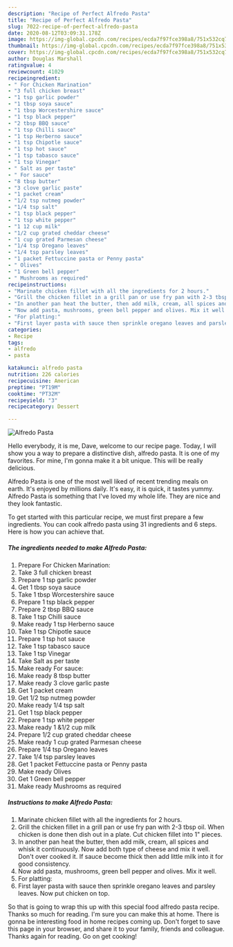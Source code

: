 ```yaml
---
description: "Recipe of Perfect Alfredo Pasta"
title: "Recipe of Perfect Alfredo Pasta"
slug: 7022-recipe-of-perfect-alfredo-pasta
date: 2020-08-12T03:09:31.178Z
image: https://img-global.cpcdn.com/recipes/ecda7f97fce398a8/751x532cq70/alfredo-pasta-recipe-main-photo.jpg
thumbnail: https://img-global.cpcdn.com/recipes/ecda7f97fce398a8/751x532cq70/alfredo-pasta-recipe-main-photo.jpg
cover: https://img-global.cpcdn.com/recipes/ecda7f97fce398a8/751x532cq70/alfredo-pasta-recipe-main-photo.jpg
author: Douglas Marshall
ratingvalue: 4
reviewcount: 41029
recipeingredient:
- " For Chicken Marination"
- "3 full chicken breast"
- "1 tsp garlic powder"
- "1 tbsp soya sauce"
- "1 tbsp Worcestershire sauce"
- "1 tsp black pepper"
- "2 tbsp BBQ sauce"
- "1 tsp Chilli sauce"
- "1 tsp Herberno sauce"
- "1 tsp Chipotle sauce"
- "1 tsp hot sauce"
- "1 tsp tabasco sauce"
- "1 tsp Vinegar"
- " Salt as per taste"
- " For sauce"
- "8 tbsp butter"
- "3 clove garlic paste"
- "1 packet cream"
- "1/2 tsp nutmeg powder"
- "1/4 tsp salt"
- "1 tsp black pepper"
- "1 tsp white pepper"
- "1 12 cup milk"
- "1/2 cup grated cheddar cheese"
- "1 cup grated Parmesan cheese"
- "1/4 tsp Oregano leaves"
- "1/4 tsp parsley leaves"
- "1 packet Fettuccine pasta or Penny pasta"
- " Olives"
- "1 Green bell pepper"
- " Mushrooms as required"
recipeinstructions:
- "Marinate chicken fillet with all the ingredients for 2 hours."
- "Grill the chicken fillet in a grill pan or use fry pan with 2-3 tbsp oil. When chicken is done then dish out in a plate. Cut chicken fillet into 1&#34; pieces."
- "In another pan heat the butter, then add milk, cream, all spices and whisk it continuously. Now add both type of cheese and mix it well. Don&#39;t over cooked it. If sauce become thick then add little milk into it for good consistency."
- "Now add pasta, mushrooms, green bell pepper and olives. Mix it well."
- "For platting:"
- "First layer pasta with sauce then sprinkle oregano leaves and parsley leaves. Now put chicken on top."
categories:
- Recipe
tags:
- alfredo
- pasta

katakunci: alfredo pasta 
nutrition: 226 calories
recipecuisine: American
preptime: "PT19M"
cooktime: "PT32M"
recipeyield: "3"
recipecategory: Dessert

---
```



![Alfredo Pasta](https://img-global.cpcdn.com/recipes/ecda7f97fce398a8/751x532cq70/alfredo-pasta-recipe-main-photo.jpg)

Hello everybody, it is me, Dave, welcome to our recipe page. Today, I will show you a way to prepare a distinctive dish, alfredo pasta. It is one of my favorites. For mine, I'm gonna make it a bit unique. This will be really delicious.

Alfredo Pasta is one of the most well liked of recent trending meals on earth. It's enjoyed by millions daily. It's easy, it is quick, it tastes yummy. Alfredo Pasta is something that I've loved my whole life. They are nice and they look fantastic.




To get started with this particular recipe, we must first prepare a few ingredients. You can cook alfredo pasta using 31 ingredients and 6 steps. Here is how you can achieve that.

<!--inarticleads1-->

##### The ingredients needed to make Alfredo Pasta:

1. Prepare  For Chicken Marination:
1. Take 3 full chicken breast
1. Prepare 1 tsp garlic powder
1. Get 1 tbsp soya sauce
1. Take 1 tbsp Worcestershire sauce
1. Prepare 1 tsp black pepper
1. Prepare 2 tbsp BBQ sauce
1. Take 1 tsp Chilli sauce
1. Make ready 1 tsp Herberno sauce
1. Take 1 tsp Chipotle sauce
1. Prepare 1 tsp hot sauce
1. Take 1 tsp tabasco sauce
1. Take 1 tsp Vinegar
1. Take  Salt as per taste
1. Make ready  For sauce:
1. Make ready 8 tbsp butter
1. Make ready 3 clove garlic paste
1. Get 1 packet cream
1. Get 1/2 tsp nutmeg powder
1. Make ready 1/4 tsp salt
1. Get 1 tsp black pepper
1. Prepare 1 tsp white pepper
1. Make ready 1 &amp;1/2 cup milk
1. Prepare 1/2 cup grated cheddar cheese
1. Make ready 1 cup grated Parmesan cheese
1. Prepare 1/4 tsp Oregano leaves
1. Take 1/4 tsp parsley leaves
1. Get 1 packet Fettuccine pasta or Penny pasta
1. Make ready  Olives
1. Get 1 Green bell pepper
1. Make ready  Mushrooms as required




<!--inarticleads2-->

##### Instructions to make Alfredo Pasta:

1. Marinate chicken fillet with all the ingredients for 2 hours.
1. Grill the chicken fillet in a grill pan or use fry pan with 2-3 tbsp oil. When chicken is done then dish out in a plate. Cut chicken fillet into 1&#34; pieces.
1. In another pan heat the butter, then add milk, cream, all spices and whisk it continuously. Now add both type of cheese and mix it well. Don&#39;t over cooked it. If sauce become thick then add little milk into it for good consistency.
1. Now add pasta, mushrooms, green bell pepper and olives. Mix it well.
1. For platting:
1. First layer pasta with sauce then sprinkle oregano leaves and parsley leaves. Now put chicken on top.




So that is going to wrap this up with this special food alfredo pasta recipe. Thanks so much for reading. I'm sure you can make this at home. There is gonna be interesting food in home recipes coming up. Don't forget to save this page in your browser, and share it to your family, friends and colleague. Thanks again for reading. Go on get cooking!
